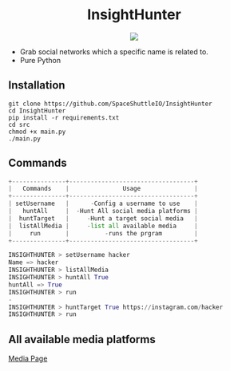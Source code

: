 <div align="center">
  <h1>InsightHunter</h1>
  <img src="https://github.com/SpaceShuttleIO/InsightHunter/assets/136177431/e83a5842-8b4f-463a-a2f9-869b5de8c994">
</div>

* Grab social networks which a specific name is related to.
* Pure Python

## Installation

```linux
git clone https://github.com/SpaceShuttleIO/InsightHunter 
cd InsightHunter 
pip install -r requirements.txt
cd src 
chmod +x main.py 
./main.py 
``` 

## Commands

```python
+---------------+-----------------------------------+
|   Commands    |               Usage               |
+---------------+-----------------------------------+
| setUsername   |      -Config a username to use    |
|   huntAll     |  -Hunt All social media platforms |
|  huntTarget   |     -Hunt a target social media   |
|  listAllMedia |     -list all available media     |
|     run       |          -runs the prgram         |
+---------------+-----------------------------------+

INSIGHTHUNTER > setUsername hacker 
Name => hacker 
INSIGHTHUNTER > listAllMedia
INSIGHTHUNTER > huntAll True 
huntAll => True 
INSIGHTHUNTER > run
-
INSIGHTHUNTER > huntTarget True https://instagram.com/hacker 
INSIGHTHUNTER > run
```
## All available media platforms

[Media Page](https://github.com/SpaceShuttleIO/InsightHunter/blob/main/src/Media/media.txt)
